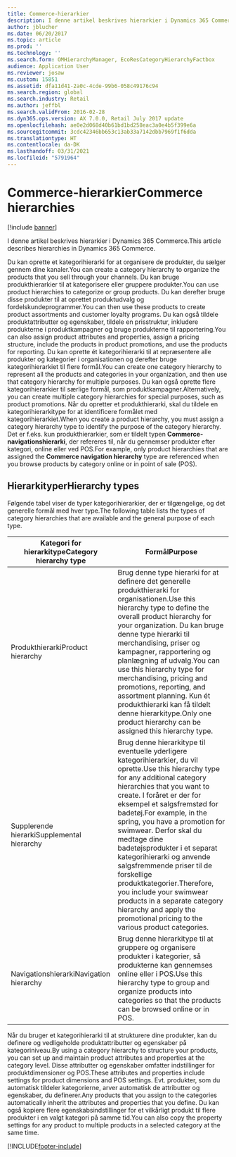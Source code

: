 ```yaml
---
title: Commerce-hierarkier
description: I denne artikel beskrives hierarkier i Dynamics 365 Commerce.
author: jblucher
ms.date: 06/20/2017
ms.topic: article
ms.prod: ''
ms.technology: ''
ms.search.form: OMHierarchyManager, EcoResCategoryHierarchyFactbox
audience: Application User
ms.reviewer: josaw
ms.custom: 15851
ms.assetid: dfa11d41-2a0c-4cde-99b6-058c49176c94
ms.search.region: global
ms.search.industry: Retail
ms.author: jeffbl
ms.search.validFrom: 2016-02-28
ms.dyn365.ops.version: AX 7.0.0, Retail July 2017 update
ms.openlocfilehash: ae0e2d068d40b61bd1bd258eac3a0e4b5f399e6a
ms.sourcegitcommit: 3cdc42346bb653c13ab33a7142dbb7969f1f6dda
ms.translationtype: HT
ms.contentlocale: da-DK
ms.lasthandoff: 03/31/2021
ms.locfileid: "5791964"
---
```

# <a name="commerce-hierarchies"></a><span data-ttu-id="1eaf8-103">Commerce-hierarkier</span><span class="sxs-lookup"><span data-stu-id="1eaf8-103">Commerce hierarchies</span></span>

[!include [banner](includes/banner.md)]

<span data-ttu-id="1eaf8-104">I denne artikel beskrives hierarkier i Dynamics 365 Commerce.</span><span class="sxs-lookup"><span data-stu-id="1eaf8-104">This article describes hierarchies in Dynamics 365 Commerce.</span></span>

<span data-ttu-id="1eaf8-105">Du kan oprette et kategorihierarki for at organisere de produkter, du sælger gennem dine kanaler.</span><span class="sxs-lookup"><span data-stu-id="1eaf8-105">You can create a category hierarchy to organize the products that you sell through your channels.</span></span> <span data-ttu-id="1eaf8-106">Du kan bruge produkthierarkier til at kategorisere eller gruppere produkter.</span><span class="sxs-lookup"><span data-stu-id="1eaf8-106">You can use product hierarchies to categorize or group products.</span></span> <span data-ttu-id="1eaf8-107">Du kan derefter bruge disse produkter til at oprettet produktudvalg og fordelskundeprogrammer.</span><span class="sxs-lookup"><span data-stu-id="1eaf8-107">You can then use these products to create product assortments and customer loyalty programs.</span></span> <span data-ttu-id="1eaf8-108">Du kan også tildele produktattributter og egenskaber, tildele en prisstruktur, inkludere produkterne i produktkampagner og bruge produkterne til rapportering.</span><span class="sxs-lookup"><span data-stu-id="1eaf8-108">You can also assign product attributes and properties, assign a pricing structure, include the products in product promotions, and use the products for reporting.</span></span> <span data-ttu-id="1eaf8-109">Du kan oprette ét kategorihierarki til at repræsentere alle produkter og kategorier i organisationen og derefter bruge kategorihierarkiet til flere formål.</span><span class="sxs-lookup"><span data-stu-id="1eaf8-109">You can create one category hierarchy to represent all the products and categories in your organization, and then use that category hierarchy for multiple purposes.</span></span> <span data-ttu-id="1eaf8-110">Du kan også oprette flere kategorihierarkier til særlige formål, som produktkampagner.</span><span class="sxs-lookup"><span data-stu-id="1eaf8-110">Alternatively, you can create multiple category hierarchies for special purposes, such as product promotions.</span></span> <span data-ttu-id="1eaf8-111">Når du opretter et produkthierarki, skal du tildele en kategorihierarkitype for at identificere formålet med kategorihierarkiet.</span><span class="sxs-lookup"><span data-stu-id="1eaf8-111">When you create a product hierarchy, you must assign a category hierarchy type to identify the purpose of the category hierarchy.</span></span> <span data-ttu-id="1eaf8-112">Det er f.eks. kun produkthierarkier, som er tildelt typen **Commerce-navigationshierarki**, der refereres til, når du gennemser produkter efter kategori, online eller ved POS.</span><span class="sxs-lookup"><span data-stu-id="1eaf8-112">For example, only product hierarchies that are assigned the **Commerce navigation hierarchy** type are referenced when you browse products by category online or in point of sale (POS).</span></span>

## <a name="hierarchy-types"></a><span data-ttu-id="1eaf8-113">Hierarkityper</span><span class="sxs-lookup"><span data-stu-id="1eaf8-113">Hierarchy types</span></span>

<span data-ttu-id="1eaf8-114">Følgende tabel viser de typer kategorihierarkier, der er tilgængelige, og det generelle formål med hver type.</span><span class="sxs-lookup"><span data-stu-id="1eaf8-114">The following table lists the types of category hierarchies that are available and the general purpose of each type.</span></span>

| <span data-ttu-id="1eaf8-115">Kategori for hierarkitype</span><span class="sxs-lookup"><span data-stu-id="1eaf8-115">Category hierarchy type</span></span>       | <span data-ttu-id="1eaf8-116">Formål</span><span class="sxs-lookup"><span data-stu-id="1eaf8-116">Purpose</span></span> |
|-------------------------------|---------|
| <span data-ttu-id="1eaf8-117">Produkthierarki</span><span class="sxs-lookup"><span data-stu-id="1eaf8-117">Product hierarchy</span></span>      | <span data-ttu-id="1eaf8-118">Brug denne type hierarki for at definere det generelle produkthierarki for organisationen.</span><span class="sxs-lookup"><span data-stu-id="1eaf8-118">Use this hierarchy type to define the overall product hierarchy for your organization.</span></span> <span data-ttu-id="1eaf8-119">Du kan bruge denne type hierarki til merchandising, priser og kampagner, rapportering og planlægning af udvalg.</span><span class="sxs-lookup"><span data-stu-id="1eaf8-119">You can use this hierarchy type for merchandising, pricing and promotions, reporting, and assortment planning.</span></span> <span data-ttu-id="1eaf8-120">Kun ét produkthierarki kan få tildelt denne hierarkitype.</span><span class="sxs-lookup"><span data-stu-id="1eaf8-120">Only one product hierarchy can be assigned this hierarchy type.</span></span> |
| <span data-ttu-id="1eaf8-121">Supplerende hierarki</span><span class="sxs-lookup"><span data-stu-id="1eaf8-121">Supplemental hierarchy</span></span> | <span data-ttu-id="1eaf8-122">Brug denne hierarkitype til eventuelle yderligere kategorihierarkier, du vil oprette.</span><span class="sxs-lookup"><span data-stu-id="1eaf8-122">Use this hierarchy type for any additional category hierarchies that you want to create.</span></span> <span data-ttu-id="1eaf8-123">I foråret er der for eksempel et salgsfremstød for badetøj.</span><span class="sxs-lookup"><span data-stu-id="1eaf8-123">For example, in the spring, you have a promotion for swimwear.</span></span> <span data-ttu-id="1eaf8-124">Derfor skal du medtage dine badetøjsprodukter i et separat kategorihierarki og anvende salgsfremmende priser til de forskellige produktkategorier.</span><span class="sxs-lookup"><span data-stu-id="1eaf8-124">Therefore, you include your swimwear products in a separate category hierarchy and apply the promotional pricing to the various product categories.</span></span> |
| <span data-ttu-id="1eaf8-125">Navigationshierarki</span><span class="sxs-lookup"><span data-stu-id="1eaf8-125">Navigation hierarchy</span></span>   | <span data-ttu-id="1eaf8-126">Brug denne hierarkitype til at gruppere og organisere produkter i kategorier, så produkterne kan gennemses online eller i POS.</span><span class="sxs-lookup"><span data-stu-id="1eaf8-126">Use this hierarchy type to group and organize products into categories so that the products can be browsed online or in POS.</span></span> |

<span data-ttu-id="1eaf8-127">Når du bruger et kategorihierarki til at strukturere dine produkter, kan du definere og vedligeholde produktattributter og egenskaber på kategoriniveau.</span><span class="sxs-lookup"><span data-stu-id="1eaf8-127">By using a category hierarchy to structure your products, you can set up and maintain product attributes and properties at the category level.</span></span> <span data-ttu-id="1eaf8-128">Disse attributter og egenskaber omfatter indstillinger for produktdimensioner og POS.</span><span class="sxs-lookup"><span data-stu-id="1eaf8-128">These attributes and properties include settings for product dimensions and POS settings.</span></span> <span data-ttu-id="1eaf8-129">Evt. produkter, som du automatisk tildeler kategorierne, arver automatisk de attributter og egenskaber, du definerer.</span><span class="sxs-lookup"><span data-stu-id="1eaf8-129">Any products that you assign to the categories automatically inherit the attributes and properties that you define.</span></span> <span data-ttu-id="1eaf8-130">Du kan også kopiere flere egenskabsindstillinger for et vilkårligt produkt til flere produkter i en valgt kategori på samme tid.</span><span class="sxs-lookup"><span data-stu-id="1eaf8-130">You can also copy the property settings for any product to multiple products in a selected category at the same time.</span></span>


[!INCLUDE[footer-include](../includes/footer-banner.md)]